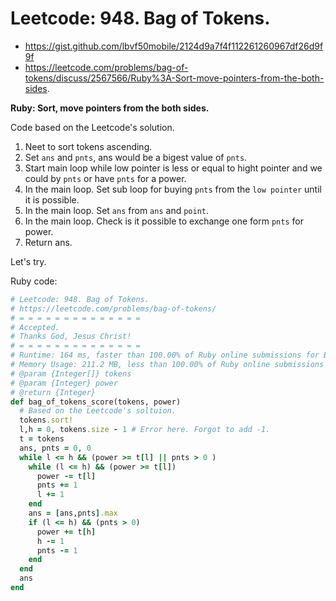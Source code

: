 # Leetcode: 948. Bag of Tokens.

- https://gist.github.com/lbvf50mobile/2124d9a7f4f112261260967df26d9f9f
- https://leetcode.com/problems/bag-of-tokens/discuss/2567566/Ruby%3A-Sort-move-pointers-from-the-both-sides.

**Ruby: Sort, move pointers from the both sides.**


Code based on the Leetcode's solution.

1. Neet to sort tokens ascending.
2. Set `ans` and `pnts`, ans would be a bigest value of `pnts`.
3. Start main loop while low pointer is less or equal to hight pointer and we could by `pnts` or have `pnts` for a power.
4. In the main loop. Set sub loop for buying `pnts` from the `low pointer` until it is possible.
5. In the main loop. Set `ans` from `ans` and `point`.
6. In the main loop. Check is it possible to exchange one form `pnts` for power.
7. Return ans.

Let's try.

Ruby code:
```Ruby
# Leetcode: 948. Bag of Tokens.
# https://leetcode.com/problems/bag-of-tokens/
# = = = = = = = = = = = = = =
# Accepted.
# Thanks God, Jesus Christ!
# = = = = = = = = = = = = = =
# Runtime: 164 ms, faster than 100.00% of Ruby online submissions for Bag of Tokens.
# Memory Usage: 211.2 MB, less than 100.00% of Ruby online submissions for Bag of Tokens.
# @param {Integer[]} tokens
# @param {Integer} power
# @return {Integer}
def bag_of_tokens_score(tokens, power)
  # Based on the Leetcode's soltuion.
  tokens.sort!
  l,h = 0, tokens.size - 1 # Error here. Forgot to add -1.
  t = tokens
  ans, pnts = 0, 0
  while l <= h && (power >= t[l] || pnts > 0 )
    while (l <= h) && (power >= t[l])
      power -= t[l]
      pnts += 1
      l += 1
    end
    ans = [ans,pnts].max
    if (l <= h) && (pnts > 0)
      power += t[h]
      h -= 1
      pnts -= 1
    end
  end
  ans
end
```
